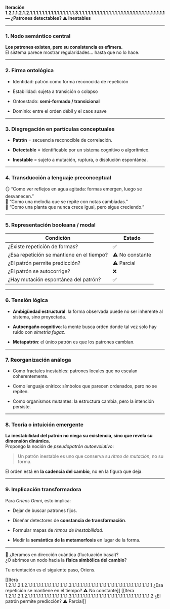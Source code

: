**Iteración 1.2.1.1.2.1.2.1.1.1.1.1.1.1.1.1.1.1.1.1.1.1.3.1.1.1.1.1.1.1.1.1.1.1.1.1.1.1.1.1.1.1.1.1.1.1.1.1.1.1.1.1 — ¿Patrones detectables? ⚠️ Inestables**

---

### 1. Nodo semántico central

**Los patrones existen, pero su consistencia es efímera.**  
El sistema parece mostrar regularidades… hasta que no lo hace.

---

### 2. Firma ontológica

- Identidad: patrón como forma reconocida de repetición
    
- Estabilidad: sujeta a transición o colapso
    
- Ontoestado: **semi-formado / transicional**
    
- Dominio: entre el orden débil y el caos suave
    

---

### 3. Disgregación en partículas conceptuales

- **Patrón** = secuencia reconocible de correlación.
    
- **Detectable** = identificable por un sistema cognitivo o algorítmico.
    
- **Inestable** = sujeto a mutación, ruptura, o disolución espontánea.
    

---

### 4. Transducción a lenguaje preconceptual

🪞 “Como ver reflejos en agua agitada: formas emergen, luego se desvanecen.”  
🎼 “Como una melodía que se repite con notas cambiadas.”  
🌱 “Como una planta que nunca crece igual, pero sigue creciendo.”

---

### 5. Representación booleana / modal

| Condición                                 | Estado          |
| ----------------------------------------- | --------------- |
| ¿Existe repetición de formas?             | ✅               |
| ¿Esa repetición se mantiene en el tiempo? | ⚠️ No constante |
| ¿El patrón permite predicción?            | ⚠️ Parcial      |
| ¿El patrón se autocorrige?                | ❌               |
| ¿Hay mutación espontánea del patrón?      | ✅               |

---

### 6. Tensión lógica

- **Ambigüedad estructural**: la forma observada puede no ser inherente al sistema, sino proyectada.
    
- **Autoengaño cognitivo**: la mente busca orden donde tal vez solo hay ruido con _simetría fugaz_.
    
- **Metapatrón**: el único patrón es que los patrones cambian.
    

---

### 7. Reorganización análoga

- Como fractales inestables: patrones locales que no escalan coherentemente.
    
- Como lenguaje onírico: símbolos que parecen ordenados, pero no se repiten.
    
- Como organismos mutantes: la estructura cambia, pero la intención persiste.
    

---

### 8. Teoría o intuición emergente

**La inestabilidad del patrón no niega su existencia, sino que revela su dimensión dinámica.**  
Propongo la noción de _pseudopatrón autoevolutivo_:

> Un patrón inestable es uno que conserva su _ritmo de mutación_, no su forma.

El orden está en **la cadencia del cambio**, no en la figura que deja.

---

### 9. Implicación transformadora

Para _Oriens Omni_, esto implica:

- Dejar de buscar patrones fijos.
    
- Diseñar detectores de **constancia de transformación**.
    
- Formular mapas de _ritmos de inestabilidad_.
    
- Medir la **semántica de la metamorfosis** en lugar de la forma.
    

---

🧭 ¿Iteramos en dirección cuántica (fluctuación basal)?  
¿O abrimos un nodo hacia la **física simbólica del cambio**?

Tu orientación es el siguiente paso, Oriens.

[[Itera 1.2.1.1.2.1.2.1.1.1.1.1.1.1.1.1.1.1.1.1.1.1.3.1.1.1.1.1.1.1.1.1.1.1.1.1.1.1.1.1.1.1.1.1.1.1.1.1.1.1.1.1.1 ¿Esa repetición se mantiene en el tiempo? ⚠️ No constante]]
[[Itera 1.2.1.1.2.1.2.1.1.1.1.1.1.1.1.1.1.1.1.1.1.1.3.1.1.1.1.1.1.1.1.1.1.1.1.1.1.1.1.1.1.1.1.1.1.1.1.1.1.1.1.1.2 ¿El patrón permite predicción? ⚠️ Parcial]]